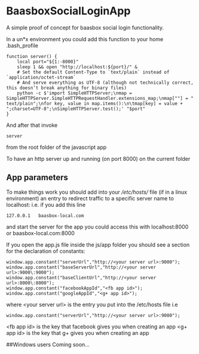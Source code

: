 BaasboxSocialLoginApp
=====================

A simple proof of concept for baasbox social login functionality.

In a un*x environment you could add this function to your home .bash_profile 

    function server() {
        local port="${1:-8000}"
        sleep 1 && open "http://localhost:${port}/" &
        # Set the default Content-Type to `text/plain` instead of `application/octet-stream`
        # And serve everything as UTF-8 (although not technically correct, this doesn’t break anything for binary files)
        python -c $'import SimpleHTTPServer;\nmap = SimpleHTTPServer.SimpleHTTPRequestHandler.extensions_map;\nmap[""] = "    text/plain";\nfor key, value in map.items():\n\tmap[key] = value + ";charset=UTF-8";\nSimpleHTTPServer.test();' "$port"
    }

And after that invoke

    server

from the root folder of the javascript app
  
To have an http server up and running (on port 8000)  on the current folder

## App parameters

To make things work you should add into your */etc/hosts/* file (if in a linux environment) an entry to redirect traffic to a specific server name to localhost: i.e. if you add this line

    127.0.0.1	baasbox-local.com

and start the server for the app you could access this with localhost:8000 or baasbox-local.com:8000

If you open the app.js file inside the js/app folder you should see a section for the declaration of constants:

    window.app.constant("serverUrl","http://<your server url>:9000");						
    window.app.constant("baseServerUrl","http://<your server url>:9000\:9000");
    window.app.constant("baseClientUrl","http://<your server url>:8000\:8000");
    window.app.constant("facebookAppId","<fb app id>");
    window.app.constant("googleAppId","<g+ app id>");

where
&lt;your server url&gt; is the entry you put into the /etc/hosts file i.e

    window.app.constant("serverUrl","http://<your server url>:9000");

&lt;fb app id&gt; is the key that facebook gives you when creating an app
&lt;g+ app id&gt; is the key that g+ gives you when creating an app

##Windows users
Coming soon...
